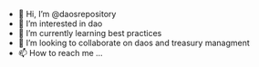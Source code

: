 - 👋 Hi, I’m @daosrepository
- 👀 I’m interested in dao
- 🌱 I’m currently learning best practices
- 💞️ I’m looking to collaborate on daos and treasury managment
- 📫 How to reach me ...

<!---
daosrepository/daosrepository is a ✨ special ✨ repository because its `README.md` (this file) appears on your GitHub profile.
You can click the Preview link to take a look at your changes.
--->
